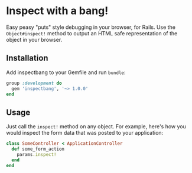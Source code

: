 Inspect with a bang!
====================


Easy peasy "puts" style debugging in your browser, for Rails. Use the
`Object#inspect!` method to output an HTML safe representation of the
object in your browser.


Installation
------------

Add inspectbang to your Gemfile and run `bundle`:

```ruby
group :development do
  gem 'inspectbang', '~> 1.0.0'
end
```


Usage
-----

Just call the `inspect!` method on any object. For example, here's how you
would inspect the form data that was posted to your application:

```ruby
class SomeController < ApplicationController
  def some_form_action
    params.inspect!
  end
end
```

